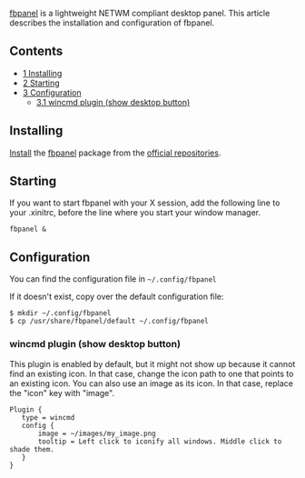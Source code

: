 [fbpanel](http://aanatoly.github.io/fbpanel/) is a lightweight NETWM compliant desktop panel. This article describes the installation and configuration of fbpanel.

## Contents

*   [1 Installing](#Installing)
*   [2 Starting](#Starting)
*   [3 Configuration](#Configuration)
    *   [3.1 wincmd plugin (show desktop button)](#wincmd_plugin_(show_desktop_button))

## Installing

[Install](/index.php/Install "Install") the [fbpanel](https://aur.archlinux.org/packages/fbpanel/) package from the [official repositories](/index.php/Official_repositories "Official repositories").

## Starting

If you want to start fbpanel with your X session, add the following line to your .xinitrc, before the line where you start your window manager.

```
fbpanel &

```

## Configuration

You can find the configuration file in `~/.config/fbpanel`

If it doesn't exist, copy over the default configuration file:

```
$ mkdir ~/.config/fbpanel
$ cp /usr/share/fbpanel/default ~/.config/fbpanel

```

### wincmd plugin (show desktop button)

This plugin is enabled by default, but it might not show up because it cannot find an existing icon. In that case, change the icon path to one that points to an existing icon. You can also use an image as its icon. In that case, replace the "icon" key with "image".

```
Plugin {
   type = wincmd
   config {
       image = ~/images/my_image.png
       tooltip = Left click to iconify all windows. Middle click to shade them.
   }
}

```